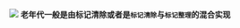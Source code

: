 

![](https://youpaiyun.zongqilive.cn/image/20200522165511.png)
**老年代一般是由标记清除或者是`标记清除`与`标记整理`的混合实现**